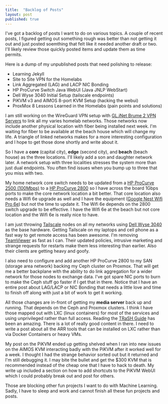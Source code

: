 ```yaml
---
title:  "Backlog of Posts"
layout: post
published: true
---
```


I've got a backlog of posts I want to do on various topics. A couple of recent posts, I figured getting out something rough was better than not getting it out and just posted soemthing that felt like it needed another draft or two. I'll likely review those quickly posted items and update them as time permits.



Here is a dump of my unpublished posts that need polishing to release:

* Learning Jekyll
* Site to Site VPN for the Homelabs
* Link Aggregated (LAG) and LACP NIC Bonding
* HP ProCurve Switch Java WebUI (Java JNLP WebStart)
* Dell Wyse 3040 Initial Setup (tailscale endpoints)
* PiKVM v3 and AIMOS 8-port KVM Setup (hacking the webui)
* ProxMox 8 Lessons Learned in the Homelabs (pain points and solutions)

I am still working on the WireGuard VPN setup with [GL.iNet Brume 2 VPN Servers](https://www.gl-inet.com/products/gl-mt2500/) to link all my varies homelab networks. Those networks now include another physical location with fiber being installed next week. I'm waiting for fiber to be available at the beach house which will change my life. A triangle of linked networks makes for a more interesting configuration and I hope to get those done shortly and write about it.

So I have a **core** (capital city), **edge** (second city), and **beach** (beach house) as the three locations. I'll likely add a son and daughter network later. A network setup with three localities stresses the system more than just dual endpoints. You often find issues when you bump up to three that you miss with two.

My home network core switch needs to be updated from a [HP ProCurve 2500 (100Mbps)](https://support.hpe.com/hpesc/public/docDisplay?docId=c01955898&docLocale=en_US) to a [HP ProCurve 2800](https://support.hpe.com/hpesc/public/docDisplay?docId=emr_na-c01814383) so I have across the board 1Gbps ports to make the core network location a bit better. That core location also needs a Wifi 6e upgrade as well and I have the equipment ([Google Nest Wifi Pro 6e](https://store.google.com/product/nest_wifi_pro)) but not the time to update it. The Wifi 6e depends on the 2800 switch upgrade to be effective. I have the Wifi 6e at the beach but not core location and the Wifi 6e is really nice to have.

I am just throwing [Tailscale](https://tailscale.com/) nodes on all my networks using [Dell Wyse 3040](https://www.parkytowers.me.uk/thin/wyse/3040/) as the base hardware. Getting Tailscale on my laptops and cell phone as a fast way to get remote access has been awesome. I'm removing [TeamViewer](https://www.teamviewer.com) as fast as I can. Their updated policies, intrusive marketing and strange requests for restarts make them less interesting than earlier. Also their clients are getting heavy and goofy.

I also need to configure and add another HP ProCurve 2800 to my SAN (storage area network) backing my Ceph cluster on Proxmox. That will get me a better backplane with the ability to do link aggregation for a wider network for those nodes to exchange data. I've got spare NIC ports to burn to make the Ceph stuff go faster if I get that in there. Notice that I have an entire post about LAG/LACP or NIC Bonding that needs a little love and time to finish off along with just a bit of work to get it working.

All those changes are in-front of getting my **media server** back up and running. That depends on the Ceph and Proxmox clusters. I think I have those mapped out with LXC (linux containers) for most of the services and using unprivileged rather than full access. Reading the [TRaSH Guide](https://trash-guides.info/) has been an amazing. There is a lot of really good content in there. I need to write a post about all the ARR tools that can be installed on LXC rather than via Docker Containers or heavy VMs.

My post on the PiKVM ended up getting shelved when I ran into new issues on the AIMOS KVM interacting badly with the PiKVM after it worked well for a week. I thought I had the strange behavior sorted out but it returned and I'm still debugging it. I may bite the bullet and get the $300 KVM that is recommended instead of the cheap one that I have to hack to death. My write up included a section on how to add shortcuts to the PiKVM WebUI which I could probably break out and post for others.

Those are blocking other fun projects I want to do with Machine Learning. Sadly, I have to sleep and work and cannot finish all these fun projects and posts.